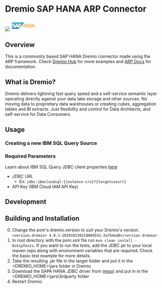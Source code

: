 # Dremio SAP HANA ARP  Connector
<img src="https://www.dremio.com/img/dremio-website.png" width="60"> <img src="./src/main/resources/SAP-HANA.jpg" width="80">

## Overview
This is a community based SAP HANA Dremio connector made using the ARP framework. Check [Dremio Hub](https://github.com/dremio-hub) for more examples and [ARP Docs](https://github.com/dremio-hub/dremio-sqllite-connector#arp-file-format) for documentation.

## What is Dremio?

Dremio delivers lightning fast query speed and a self-service semantic layer operating directly against your data lake storage and other sources. No moving data to proprietary data warehouses or creating cubes, aggregation tables and BI extracts. Just flexibility and control for Data Architects, and self-service for Data Consumers.

## Usage

### Creating a new IBM SQL Query Source

### Required Parameters

Learn about IBM SQL Query JDBC client properties [here](https://cloud.ibm.com/docs/sql-query?topic=sql-query-jdbc)

- JDBC URL
  - Ex: `jdbc:ibmcloudsql:{instance-crn}?{targetcosurl}`
- API Key (IBM Cloud IAM API Key)

## Development

## Building and Installation

0. Change the pom's dremio.version to suit your Dremio's version.
   `<version.dremio> 4.9.1-202010230218060541-2e764ed0</version.dremio>`
1. In root directory with the pom.xml file run `mvn clean install -DskipTests`. If you want to run the tests, add the JDBC jar to your local maven repo along with environment variables that are required. Check the basic test example for more details.
1. Take the resulting .jar file in the target folder and put it in the <DREMIO_HOME>\jars folder in Dremio
2. Download the SAPA HANA JDBC driver from ([repo](https://mvnrepository.com/artifact/com.sap.cloud.db.jdbc/ngdbc)) and put in in the <DREMIO_HOME>\jars\3rdparty folder
3. Restart Dremio
